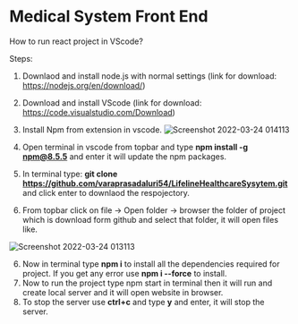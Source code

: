 # Medical System Front End

How to run react project in VScode?

Steps:

1. Downlaod and install node.js with normal settings (link for download: https://nodejs.org/en/download/)
2. Download and install VScode (link for download: https://code.visualstudio.com/Download)
3. Install Npm from extension  in vscode.
![Screenshot 2022-03-24 014113](https://user-images.githubusercontent.com/38999815/159850250-52be385f-9f54-4076-919c-0bf9927171df.png)


4. Open terminal in vscode from topbar and type **npm install -g npm@8.5.5** and enter it will update the npm packages.
5. In terminal type: **git clone https://github.com/varaprasadaluri54/LifelineHealthcareSysytem.git** and click enter to downlaod the respojectory.
6. From topbar click on file -> Open folder -> browser the folder of project which is download form github and select that folder, it will open files like. 

![Screenshot 2022-03-24 013113](https://user-images.githubusercontent.com/38999815/159849000-da7a16c0-f53b-4517-a9df-c600bfa9fe42.png)

6. Now in terminal type **npm i**  to install all the dependencies required for project. If you get any error use **npm i --force** to install.
7. Now to run the project type npm start in terminal then it will run and create local server and it will open website in browser.
8. To stop the server use **ctrl+c** and type **y** and enter, it will stop the server.
